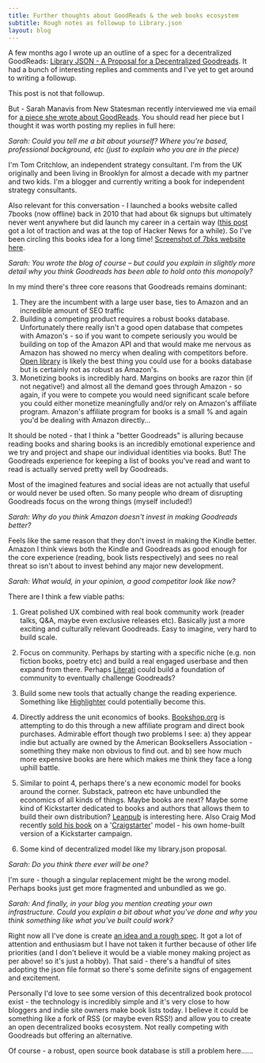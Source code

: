 ```yaml
---
title: Further thoughts about GoodReads & the web books ecosystem
subtitle: Rough notes as followup to Library.json
layout: blog
---
```


A few months ago I wrote up an outline of a spec for a decentralized GoodReads: [Library JSON - A Proposal for a Decentralized Goodreads](https://sepiabrown.github.io/2020/04/15/library-json/). It had a bunch of interesting replies and comments and I've yet to get around to writing a followup.

This post is not that followup.

But - Sarah Manavis from New Statesman recently interviewed me via email for [a piece she wrote about GoodReads](https://www.newstatesman.com/science-tech/social-media/2020/08/better-goodreads-possible-bad-for-books-storygraph-amazon). You should read her piece but I thought it was worth posting my replies in full here:

*Sarah:  Could you tell me a bit about yourself? Where you're based, professional background, etc (just to explain who you are in the piece)* 

I'm Tom Critchlow, an independent strategy consultant. I'm from the UK originally and been living in Brooklyn for almost a decade with my partner and two kids. I'm a blogger and currently writing a book for independent strategy consultants.

Also relevant for this conversation - I launched a books website called 7books (now offline) back in 2010 that had about 6k signups but ultimately never went anywhere but did launch my career in a certain way ([this post](https://web.archive.org/web/20150214185808/http://www.7bks.com/blog/179001) got a lot of traction and was at the top of Hacker News for a while). So I've been circling this books idea for a long time! [Screenshot of 7bks website here](https://tomcritchlow.com/images/projects/7books.png).

*Sarah: You wrote the blog of course – but could you explain in slightly more detail why you think Goodreads has been able to hold onto this monopoly?*

In my mind there's three core reasons that Goodreads remains dominant:

1. They are the incumbent with a large user base, ties to Amazon and an incredible amount of SEO traffic
2. Building a competing product requires a robust books database. Unfortunately there really isn't a good open database that competes with Amazon's - so if you want to compete seriously you would be building on top of the Amazon API and that would make me nervous as Amazon has showed no mercy when dealing with competitors before. [Open library](https://openlibrary.org/works/OL65936W/Desolation_angels) is likely the best thing you could use for a books database but is certainly not as robust as Amazon's.
3. Monetizing books is incredibly hard. Margins on books are razor thin (if not negative!) and almost all the demand goes through Amazon - so again, if you were to compete you would need significant scale before you could either monetize meaningfully and/or rely on Amazon's affiliate program. Amazon's affiliate program for books is a small % and again you'd be dealing with Amazon directly...

It should be noted - that I think a "better Goodreads" is alluring because reading books and sharing books is an incredibly emotional experience and we try and project and shape our individual identities via books. But! The Goodreads experience for keeping a list of books you've read and want to read is actually served pretty well by Goodreads.

Most of the imagined features and social ideas are not actually that useful or would never be used often. So many people who dream of disrupting Goodreads focus on the wrong things (myself included!)

*Sarah: Why do you think Amazon doesn't invest in making Goodreads better?*

Feels like the same reason that they don't invest in making the Kindle better. Amazon I think views both the Kindle and Goodreads as good enough for the core experience (reading, book lists respectively) and sees no real threat so isn't about to invest behind any major new development.

*Sarah: What would, in your opinion, a good competitor look like now?*

There are I think a few viable paths:

1) Great polished UX combined with real book community work (reader talks, Q&A, maybe even exclusive releases etc). Basically just a more exciting and culturally relevant Goodreads. Easy to imagine, very hard to build scale.

2) Focus on community. Perhaps by starting with a specific niche (e.g. non fiction books, poetry etc) and build a real engaged userbase and then expand from there. Perhaps [Literati](https://literati.com/) could build a foundation of community to eventually challenge Goodreads?

3) Build some new tools that actually change the reading experience. Something like [Highlighter](https://highlighter.com/) could potentially become this.

4) Directly address the unit economics of books. [Bookshop.org](https://bookshop.org/) is attempting to do this through a new affiliate program and direct book purchases. Admirable effort though two problems I see: a) they appear indie but actually are owned by the American Booksellers Association - something they make non obvious to find out. and b) see how much more expensive books are here which makes me think they face a long uphill battle.

5) Similar to point 4, perhaps there's a new economic model for books around the corner. Substack, patreon etc have unbundled the economics of all kinds of things. Maybe books are next? Maybe some kind of Kickstarter dedicated to books and authors that allows them to build their own distribution? [Leanpub](https://leanpub.com/) is interesting here. Also Craig Mod recently [sold his book](https://shop.specialprojects.jp/products/kissa-by-kissa?variant=34630892683419) on a '[Craigstarter](https://github.com/cmod/craigstarter)' model - his own home-built version of a Kickstarter campaign.

6) Some kind of decentralized model like my library.json proposal.

*Sarah: Do you think there ever will be one?* 

I'm sure - though a singular replacement might be the wrong model. Perhaps books just get more fragmented and unbundled as we go.

*Sarah: And finally, in your blog you mention creating your own infrastructure. Could you explain a bit about what you've done and why you think something like what you've built could work?*

Right now all I've done is create [an idea and a rough spec](https://tomcritchlow.com/2020/04/15/library-json/). It got a lot of attention and enthusiasm but I have not taken it further because of other life priorities (and I don't believe it would be a viable money making project as per above! so it's just a hobby). That said - there's a handful of sites adopting the json file format so there's some definite signs of engagement and excitement.

Personally I'd love to see some version of this decentralized book protocol exist - the technology is incredibly simple and it's very close to how bloggers and indie site owners make book lists today. I believe it could be something like a fork of RSS (or maybe even RSS!) and allow you to create an open decentralized books ecosystem. Not really competing with Goodreads but offering an alternative.

Of course - a robust, open source book database is still a problem here......
